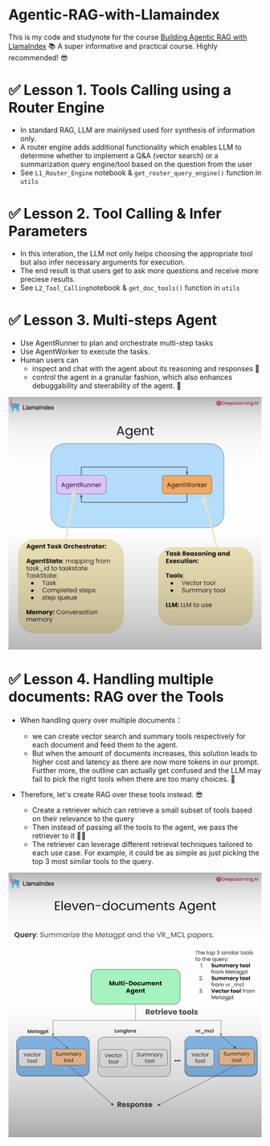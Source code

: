 # Agentic-RAG-with-Llamaindex

This is my code and studynote for the course [Building Agentic RAG with LlamaIndex](https://www.deeplearning.ai/short-courses/building-agentic-rag-with-llamaindex/) 📚 A super informative and practical course. Highly recommended! 😎 

# ✅ Lesson 1. Tools Calling using a Router Engine

* In standard RAG, LLM are mainlysed used forr synthesis of information only.
* A router engine adds additional functionality which enables LLM to determine whether to implement a Q&A (vector search) or a summarization query engine/tool based on the question from the user
* See `L1_Router_Engine` notebook & `get_router_query_engine()` function in `utils`

# ✅ Lesson 2. Tool Calling & Infer Parameters

* In this interation, the LLM not only helps choosing the appropriate tool but also infer necessary arguments for execution. 
* The end result is that users get to ask more questions and receive more preciese results. 
* See `L2_Tool_Calling`notebook & `get_doc_tools()` function in `utils`

# ✅ Lesson 3. Multi-steps Agent

* Use AgentRunner to plan and orchestrate multi-step tasks 
* Use AgentWorker to execute the tasks. 
* Human users can 
    * inspect and chat with the agent about its reasoning and responses 💭
    * control the agent in a granular fashion, which also enhances debuggability and steerability of the agent. 🧭

![Agent](image/agentRunner-and-agentWorker.PNG)

# ✅ Lesson 4. Handling multiple documents: RAG over the Tools

* When handling query over multiple documents：
    * we can create vector search and summary tools respectively for each document and feed them to the agent. 
    * But when the amount of documents increases, this solution leads to higher cost and latency as there are now more tokens in our prompt. Further more, the outline can actually get confused and the LLM may fail to pick the right tools when there are too many choices. 🤨

* Therefore, let's create RAG over these tools instead. 😎 
    * Create a retriever which can retrieve a small subset of tools based on their relevance to the query
    * Then instead of passing all the tools to the agent, we pass the retriever to it 🐕‍🦺
    * The retriever can leverage different retrieval techniques tailored to each use case. For example, it could be as simple as just picking the top 3 most similar tools to the query.

![RAG over tools](image/RAG-over-tools.PNG)
